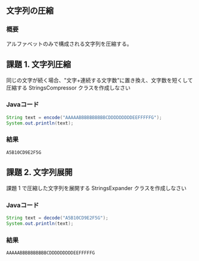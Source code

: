 ## 文字列の圧縮

### 概要
アルファベットのみで構成される文字列を圧縮する。

## 課題 1. 文字列圧縮
同じの文字が続く場合、"文字+連続する文字数"に置き換え、文字数を短くして圧縮する StringsCompressor クラスを作成しなさい

### Javaコード
``` java
String text = encode("AAAAABBBBBBBBBBCDDDDDDDDDEEFFFFFG");
System.out.println(text);
```

### 結果
``` console
A5B10CD9E2F5G
```

## 課題 2. 文字列展開
課題 1 で圧縮した文字列を展開する StringsExpander クラスを作成しなさい

### Javaコード
``` java
String text = decode("A5B10CD9E2F5G");
System.out.println(text);
```

### 結果
``` console
AAAAABBBBBBBBBBCDDDDDDDDDEEFFFFFG
```
